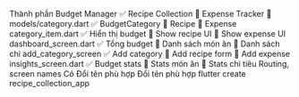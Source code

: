 Thành phần	Budget Manager ✅	Recipe Collection 🍲	Expense Tracker 💸
models/category.dart	✅ BudgetCategory	🔁 Recipe	🔁 Expense
category_item.dart	✅ Hiển thị budget	🔁 Show recipe UI	🔁 Show expense UI
dashboard_screen.dart	✅ Tổng budget	🔁 Danh sách món ăn	🔁 Danh sách chi
add_category_screen	✅ Add category	🔁 Add recipe form	🔁 Add expense
insights_screen.dart	✅ Budget stats	🔁 Stats món ăn	🔁 Stats chi tiêu
Routing, screen names	Có	Đổi tên phù hợp	Đổi tên phù hợp
flutter create recipe_collection_app

